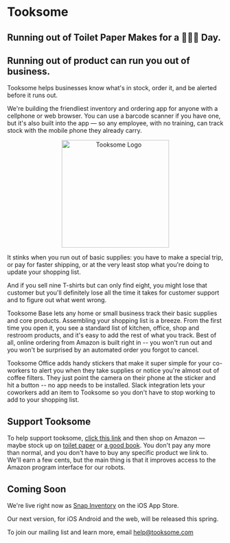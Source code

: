 # Tooksome 

## Running out of Toilet Paper Makes for a 💩💩💩 Day.
## Running out of product can run you out of business.

Tooksome helps businesses know what's in stock, order it, and be alerted before it runs out.

We're building the friendliest inventory and ordering app for anyone with a cellphone or web browser. You can use a barcode scanner if you have one, but it's also built into the app — so any employee, with no training, can track stock with the mobile phone they already carry.

<p align="center">
  <img src="https://tooksome.github.io/assets/tooksome_logo.svg" alt="Tooksome Logo" width="250px"/>
</p>

It stinks when you run out of basic supplies: you have to make a
special trip, or pay for faster shipping, or at the very least stop
what you're doing to update your shopping list.

And if you sell nine T-shirts but can only find eight, you might lose that customer but you'll definitely lose all the time it takes for customer support and to figure out what went wrong.

Tooksome Base lets any home or small business track their basic supplies and core products. Assembling your shopping list is a breeze. From the first time you open it, you see a standard list of kitchen, office, shop and restroom products, and it's easy to add the rest of what you track. Best of all, online ordering from Amazon is built right in -- you won't run out and you won't be surprised by an automated order you forgot to cancel.

Tooksome Office adds handy stickers that make it super simple for your co-workers to alert you when they take supplies or notice you're
almost out of coffee filters. They just point the camera on their phone at the sticker and hit a button -- no app needs to be
installed. Slack integration lets your coworkers add an item to Tooksome so you don't have to stop working to add to your shopping
list.

## Support Tooksome

To help support tooksome, <a href="https://j.mp/tooksome-amazon" rel="sponsored">click this link</a> and then shop on Amazon — maybe stock up on [toilet paper](https://j.mp/tksm-amz-tp) or [a good book](https://j.mp/tksm-amz-bd4c). You don't pay any more than normal, and you don't have to buy any specific product we link to. We'll earn a few cents, but the main thing is that it improves access to the Amazon program interface for our robots.

## Coming Soon

We're live right now as [Snap Inventory](http://j.mp/snap-inventory) on the iOS App Store.

Our next version, for iOS Android and the web, will be released this spring.

To join our mailing list and learn more, email help@tooksome.com
